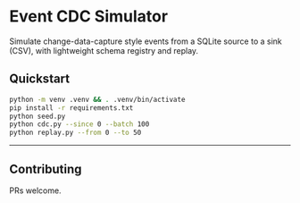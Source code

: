 

# Event CDC Simulator

Simulate change-data-capture style events from a SQLite source to a sink (CSV), with lightweight schema registry and replay.

## Quickstart
```bash
python -m venv .venv && . .venv/bin/activate
pip install -r requirements.txt
python seed.py
python cdc.py --since 0 --batch 100
python replay.py --from 0 --to 50
```


---

## Contributing
PRs welcome.

